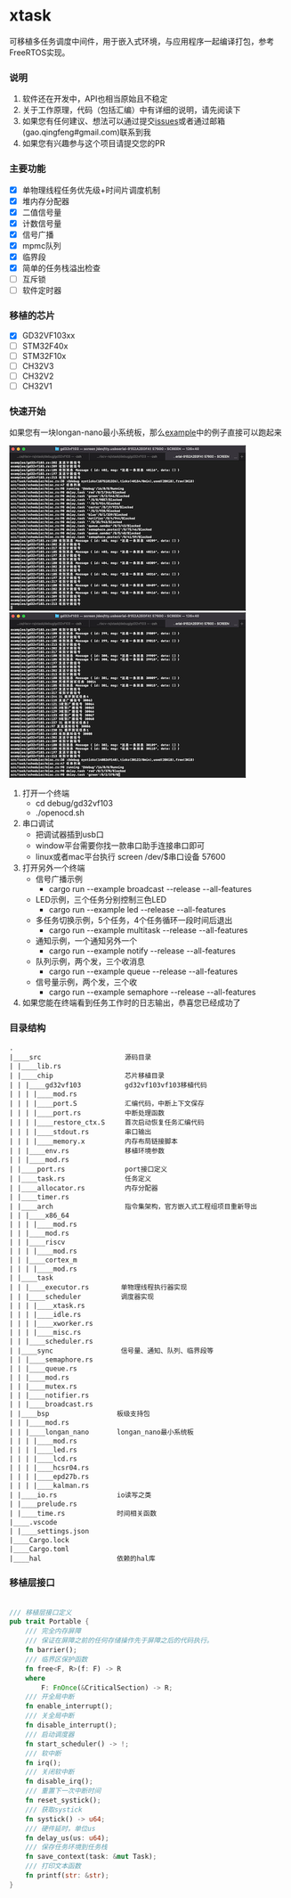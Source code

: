 # xtask

可移植多任务调度中间件，用于嵌入式环境，与应用程序一起编译打包，参考FreeRTOS实现。  

### 说明

1. 软件还在开发中，API也相当原始且不稳定
2. 关于工作原理，代码（包括汇编）中有详细的说明，请先阅读下
3. 如果您有任何建议、想法可以通过提交[issues](https://github.com/gqf2008/xtask/issues)或者通过邮箱(gao.qingfeng#gmail.com)联系到我
4. 如果您有兴趣参与这个项目请提交您的PR

### 主要功能  

- [x] 单物理线程任务优先级+时间片调度机制
- [x] 堆内存分配器
- [x] 二值信号量
- [x] 计数信号量  
- [x] 信号广播
- [x] mpmc队列  
- [x] 临界段 
- [x] 简单的任务栈溢出检查 
- [ ] 互斥锁
- [ ] 软件定时器 

### 移植的芯片  

- [x] GD32VF103xx
- [ ] STM32F40x
- [ ] STM32F10x
- [ ] CH32V3
- [ ] CH32V2
- [ ] CH32V1

### 快速开始

如果您有一块longan-nano最小系统板，那么[example](https://github.com/gqf2008/xtask/tree/master/examples)中的例子直接可以跑起来

![多任务调试1](debug/gd32vf103/debug1.png)
![多任务调试2](debug/gd32vf103/debug2.png)


1. 打开一个终端
    - cd debug/gd32vf103
    - ./openocd.sh
2. 串口调试
    - 把调试器插到usb口
    - window平台需要你找一款串口助手连接串口即可
    - linux或者mac平台执行 screen /dev/$串口设备 57600
3. 打开另外一个终端
    - 信号广播示例
        - cargo run --example broadcast --release --all-features
    - LED示例，三个任务分别控制三色LED
        - cargo run --example led --release --all-features
    - 多任务切换示例，5个任务，4个任务循环一段时间后退出
        - cargo run --example multitask --release --all-features
    - 通知示例，一个通知另外一个
        - cargo run --example notify --release --all-features
    - 队列示例，两个发，三个收消息
        - cargo run --example queue --release --all-features
    - 信号量示例，两个发，三个收
        - cargo run --example semaphore --release --all-features
4. 如果您能在终端看到任务工作时的日志输出，恭喜您已经成功了


### 目录结构

```
.
|____src                     源码目录
| |____lib.rs
| |____chip                  芯片移植目录
| | |____gd32vf103           gd32vf103vf103移植代码
| | | |____mod.rs            
| | | |____port.S            汇编代码，中断上下文保存
| | | |____port.rs           中断处理函数
| | | |____restore_ctx.S     首次启动恢复任务汇编代码
| | | |____stdout.rs         串口输出
| | | |____memory.x          内存布局链接脚本
| | |____env.rs              移植环境参数
| | |____mod.rs
| |____port.rs               port接口定义
| |____task.rs               任务定义
| |____allocator.rs          内存分配器
| |____timer.rs
| |____arch                  指令集架构，官方嵌入式工程组项目重新导出
| | |____x86_64
| | | |____mod.rs
| | |____mod.rs
| | |____riscv
| | | |____mod.rs
| | |____cortex_m
| | | |____mod.rs
| |____task
| | |____executor.rs        单物理线程执行器实现
| | |____scheduler          调度器实现
| | | |____xtask.rs
| | | |____idle.rs
| | | |____xworker.rs
| | | |____misc.rs
| | |____scheduler.rs
| |____sync                 信号量、通知、队列、临界段等
| | |____semaphore.rs
| | |____queue.rs
| | |____mod.rs
| | |____mutex.rs
| | |____notifier.rs
| | |____broadcast.rs
| |____bsp                 板级支持包
| | |____mod.rs
| | |____longan_nano       longan_nano最小系统板
| | | |____mod.rs
| | | |____led.rs
| | | |____lcd.rs
| | | |____hcsr04.rs
| | | |____epd27b.rs
| | | |____kalman.rs
| |____io.rs               io读写之类
| |____prelude.rs
| |____time.rs             时间相关函数
|____.vscode
| |____settings.json
|____Cargo.lock
|____Cargo.toml
|____hal                   依赖的hal库

```

### 移植层接口

```rust

/// 移植层接口定义
pub trait Portable {
    /// 完全内存屏障
    /// 保证在屏障之前的任何存储操作先于屏障之后的代码执行。
    fn barrier();
    /// 临界区保护函数
    fn free<F, R>(f: F) -> R
    where
        F: FnOnce(&CriticalSection) -> R;
    /// 开全局中断
    fn enable_interrupt();
    /// 关全局中断
    fn disable_interrupt();
    /// 启动调度器
    fn start_scheduler() -> !;
    /// 软中断
    fn irq();
    /// 关闭软中断
    fn disable_irq();
    /// 重置下一次中断时间
    fn reset_systick();
    /// 获取systick
    fn systick() -> u64;
    /// 硬件延时，单位us
    fn delay_us(us: u64);
    /// 保存任务环境到任务栈
    fn save_context(task: &mut Task);
    /// 打印文本函数
    fn printf(str: &str);
}

```
